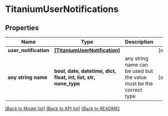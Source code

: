 # TitaniumUserNotifications


## Properties
Name | Type | Description | Notes
------------ | ------------- | ------------- | -------------
**user_notification** | [**[TitaniumUserNotification]**](TitaniumUserNotification.md) |  | [optional] 
**any string name** | **bool, date, datetime, dict, float, int, list, str, none_type** | any string name can be used but the value must be the correct type | [optional]

[[Back to Model list]](../README.md#documentation-for-models) [[Back to API list]](../README.md#documentation-for-api-endpoints) [[Back to README]](../README.md)


